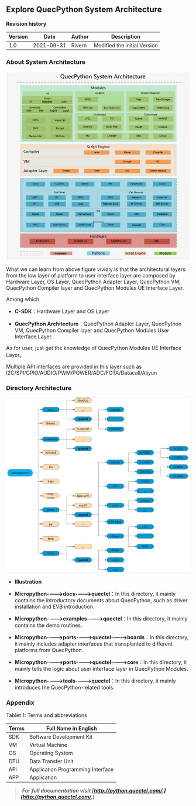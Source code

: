 ## Explore QuecPython System Architecture
**Revision history** 

| Version | Date       | Author | Description                  |
| -------- | ---------- | -------- | ----------------------------------  |
| 1.0     | 2021-09-31 | Rivern | Modified the initial Version |

### About System Architecture

![](media/Quectel_Qp_Intro_sys_Arch.png)

What we can learn from above figure vividly is that the architectural layers from the low layer of platform to user interface layer are composed by Hardware Layer, OS Layer, QuecPython Adapter Layer, QuecPython VM, QuecPython Compiler layer and QuecPython Modules UE Interface Layer.

Among which

-   **C-SDK**：Hardware Layer and OS Layer

-   **QuecPython Architecture**：QuecPython Adapter Layer, QuecPython VM, QuecPython Compiler layer and QuecPython Modules User Interface Layer.

As for user, just get the knowledge of QuecPython Modules UE Interface Layer。 

Multiple API interfaces are provided in this layer such as I2C/SPI/GPIO/AUDIO/PWM/POWER/ADC/FOTA/Datacall/Aliyun

### Directory Architecture

![](media/Quectel_Qp_Intro_dir_tpc.png)

-   **Illustration**
-   **Micropython----\>docs----\>quectel**：In this directory, it mainly contains the introductory documents about QuecPython, such as driver installation and EVB introduction. 
    
-   **Micropython----\>examples----\>quectel**：In this directory, it mainly contains the demo routines. 
    
-   **Micropython----\>ports----\>quectel----\>boards**：In this directory, it mainly includes adapter interfaces that transplanted to different platforms from QuecPython.
    
-   **Micropython----\>ports----\>quectel----\>core**：In this directory, it mainly tells the logic about user interface layer in QuecPython Modules. 
    
-   **Micropython----\>tools----\>quectel**：In this directory, it mainly introduces the QuecPython-related tools. 

### Appendix

Tablet 1: Terms and abbreviations

| Terms | Full Name in English              |
| ----- | --------------------------------- |
| SDK   | Software Development Kit          |
| VM    | Virtual Machine                   |
| OS    | Operating System                  |
| DTU   | Data Transfer Unit                |
| API   | Application Programming Interface |
| APP   | Application                       |



> ​	***For full documentation visit [http://python.quectel.com/.](http://python.quectel.com/.)***

